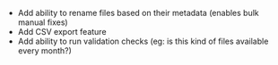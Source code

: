 - Add ability to rename files based on their metadata (enables bulk manual fixes)
- Add CSV export feature
- Add ability to run validation checks (eg: is this kind of files available every month?)